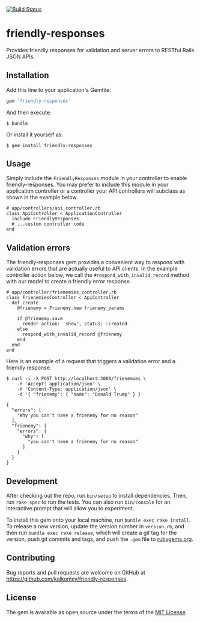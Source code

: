 [![Build Status](https://travis-ci.org/kalkomey/friendly_responses.svg?branch=master)](https://travis-ci.org/kalkomey/friendly_responses)

# friendly-responses

Provides friendly responses for validation and server errors to RESTful Rails JSON APIs.

## Installation

Add this line to your application's Gemfile:

```ruby
gem 'friendly-responses'
```

And then execute:

    $ bundle

Or install it yourself as:

    $ gem install friendly-responses

## Usage

Simply include the `FriendlyResponses` module in your controller to enable friendly-responses.
You may prefer to include this module in your application controller
or a controller your API controllers will subclass as shown in the example below.

```
# app/controllers/api_controller.rb
class ApiController < ApplicationController
  include FriendlyResponses
  # ...custom controller code
end
```

## Validation errors

The friendly-responses gem provides a convenient way to respond with validation errors
that are actually useful to API clients. In the example controller action below, we
call the `#respond_with_invalid_record` method with our model to create a friendly
error response.

```
# app/controller/frienemies_controller.rb
class FrienemiesController < ApiController
  def create
    @frienemy = Frienemy.new frienemy_params

    if @frienemy.save
      render action: 'show', status: :created
    else
      respond_with_invalid_record @frienemy
    end
  end
end
```

Here is an example of a request that triggers a validation error and a friendly response.

```
$ curl -i -X POST http://localhost:3000/frienemies \
    -H 'Accept: application/json' \
    -H 'Content-Type: application/json' \
    -d '{ "frienemy": { "name": "Donald Trump" } }'

{
  "errors": [
    "Why you can't have a frienemy for no reason"
  ],
  "frienemy": {
    "errors": {
      "why": [
        "you can't have a frienemy for no reason"
      ]
    }
  }
}
```

## Development

After checking out the repo, run `bin/setup` to install dependencies. Then, run `rake spec` to run the tests. You can also run `bin/console` for an interactive prompt that will allow you to experiment.

To install this gem onto your local machine, run `bundle exec rake install`. To release a new version, update the version number in `version.rb`, and then run `bundle exec rake release`, which will create a git tag for the version, push git commits and tags, and push the `.gem` file to [rubygems.org](https://rubygems.org).

## Contributing

Bug reports and pull requests are welcome on GitHub at https://github.com/kalkomey/friendly-responses.


## License

The gem is available as open source under the terms of the [MIT License](http://opensource.org/licenses/MIT).

